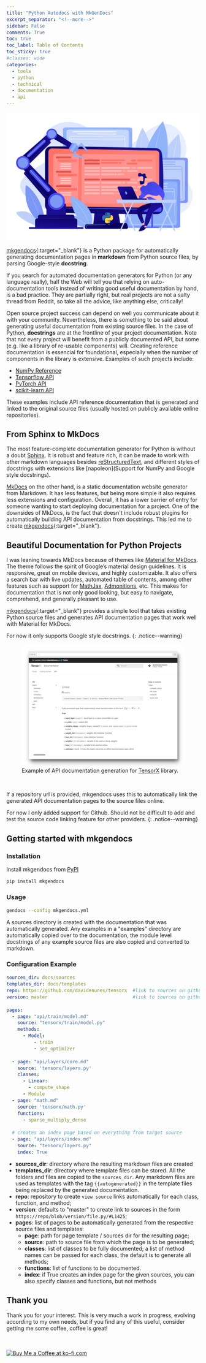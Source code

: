 ```yaml
---
title: "Python Autodocs with MkGenDocs"
excerpt_separator: "<!--more-->"
sidebar: False
comments: True
toc: true
toc_label: Table of Contents
toc_sticky: true
#classes: wide
categories:
  - tools
  - python
  - technical
  - documentation 
  - api
---
```


![python automation](/assets/images/automation_python.png)

[mkgendocs](https://github.com/davidenunes/mkgendocs){:target="_blank"} is a
Python package for automatically generating documentation pages in **markdown**
from Python source files, by parsing Google-style **docstring**.

If you search for automated documentation generators for Python (or any language
really), half the Web will tell you that relying on auto-documentation tools
instead of writing good useful documentation by hand, is a bad practice. They
are partially right, but real projects are not a salty thread from Reddit, so
take all the advice, like anything else, critically!

Open source project success can depend on well you communicate about it with
your community. Nevertheless, there is something to be said about generating
useful documentation from existing source files. In the case of Python,
**docstrings** are at the frontline of your project documentation. Note that not
every project will benefit from a publicly documented API, but some (e.g. like a
library of re-usable components) will. Creating reference documentation is
essencial for foundational, especially when the number of components in the
library is extensive. Examples of such projects include:

* [NumPy Reference](https://numpy.org/doc/stable/reference/index.html)
* [Tensorflow API](https://www.tensorflow.org/api_docs/python/tf)
* [PyTorch API](https://pytorch.org/docs/stable/)
* [scikit-learn API](https://scikit-learn.org/stable/modules/classes.html)

These examples include API reference documentation that is generated and linked
to the original source files (usually hosted on publicly available online
repositories).

## From Sphinx to MkDocs
The most feature-complete documentation generator for Python is without a doubt [Sphinx](https://www.sphinx-doc.org/en/master/index.html). It is robust and feature rich, it can be made to work with other markdown languages besides [reStructuredText](https://docutils.sourceforge.io/rst.html), and different styles of docstrings with extensions like [napoleon](Support for NumPy and Google style docstrings).

[MkDocs](https://www.mkdocs.org/) on the other hand, is a static documentation website generator from Markdown. It has less features, but being more simple it also requires less extensions and configuration. Overall, it has a lower barrier of entry for someone wanting to start deploying documentation for a project. One of the downsides of MkDocs, is the fact that doesn't include robust plugins for automatically building API documentation from docstrings. This led me to create [mkgendocs](https://github.com/davidenunes/mkgendocs){:target="_blank"}.

## Beautiful Documentation for Python Projects

I was leaning towards MkDocs because of themes like [Material for
MkDocs](https://squidfunk.github.io/mkdocs-material/). The theme follows the
spirit of Google’s material design guidelines. It is responsive, great on mobile
devices, and highly customizable. It also offers a search bar with live updates,
automated table of contents, among other features such as support for
[MathJax](https://squidfunk.github.io/mkdocs-material/reference/mathjax/),
[Admonitions](https://squidfunk.github.io/mkdocs-material/reference/admonitions/),
etc. This makes for documentation that is not only good looking, but easy to
navigate, comprehend, and generally pleasant to use.

[mkgendocs](https://github.com/davidenunes/mkgendocs){:target="_blank"} provides
a simple tool that takes existing Python source files and generates API
documentation pages that work well with Material for MkDocs.

For now it only supports Google style docstrings. 
{: .notice--warning}


<figure>
    <a href="/assets/images/posts/mkgendocs.png"><img src="/assets/images/posts/mkgendocs.png"></a>
    <figcaption>Example of API documentation generation for <a href="https://tensorx.org">TensorX</a> library.</figcaption>
</figure>

![]()

If a repository url is provided, mkgendocs uses this to automatically link the generated API documentation pages to the source files online. 

For now I only added support for Github. Should not be difficult to add and test the source code linking feature for other providers.
{: .notice--warning}

## Getting started with mkgendocs

### Installation

Install mkgendocs from [PyPI](https://pypi.org/project/mkgendocs/)

```python
pip install mkgendocs
```

### Usage

```bash
gendocs --config mkgendocs.yml
```

A sources directory is created with the documentation that was automatically generated.
Any examples in a "examples" directory are automatically copied over to the documentation, 
the module level docstrings of any example source files are also copied and converted to markdown.

### Configuration Example

````yaml
sources_dir: docs/sources
templates_dir: docs/templates
repo: https://github.com/davidenunes/tensorx  #link to sources on github
version: master                               #link to sources on github

pages:
  - page: "api/train/model.md"
    source: "tensorx/train/model.py"
    methods:
      - Model:
          - train
          - set_optimizer
  
  - page: "api/layers/core.md"
    source: 'tensorx/layers.py'
    classes:
      - Linear:
        - compute_shape
      - Module
  - page: "math.md"
    source: 'tensorx/math.py'
    functions:
      - sparse_multiply_dense

  # creates an index page based on everything from target source
  - page: "api/layers/index.md"
    source: "tensorx/layers.py"
    index: True
````

* **sources_dir**: directory where the resulting markdown files are created
* **templates_dir**: directory where template files can be stored. All the
  folders and files are copied to the `sources_dir`. Any markdown files are used
  as templates with the tag `{{autogenerated}}` in the template files being
  replaced by the generated documentation.
* **repo**: repository to create `view source` links automatically for each
  class, function, and method;
* **version**: defaults to "master" to create link to sources in the form
  `https://repo/blob/version/file.py/#L1425`;
* **pages**: list of pages to be automatically generated from the respective
  source files and templates:
  * **page**: path for page template / sources dir for the resulting page;
  * **source**: path to source file from which the page is to be generated;
  * **classes**: list of classes to be fully documented; a list of method
      names can be passed for each class, the default is to generate all
      methods;
  * **functions**: list of functions to be documented.
  * **index**: if True creates an index page for the given sources, you can also
    specify classes and functions, but not methods
  
## Thank you

Thank you for your interest. This is very much a work in progress, evolving
according to my own needs, but if you find any of this useful, consider getting
me some coffee, coffee is great!

<br/><br/>
<a href='https://ko-fi.com/Y8Y0RZO6' target='_blank'><img height='36' style='border:0px;height:36px;' src='https://az743702.vo.msecnd.net/cdn/kofi3.png?v=0' border='0' alt='Buy Me a Coffee at ko-fi.com' /></a>
